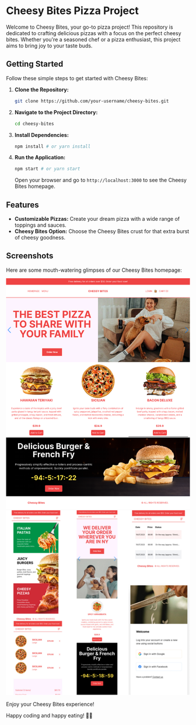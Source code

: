 # Cheesy Bites Pizza Project

Welcome to Cheesy Bites, your go-to pizza project! This repository is dedicated to crafting delicious pizzas with a focus on the perfect cheesy bites. Whether you're a seasoned chef or a pizza enthusiast, this project aims to bring joy to your taste buds.

## Getting Started

Follow these simple steps to get started with Cheesy Bites:

1. **Clone the Repository:**
   ```bash
   git clone https://github.com/your-username/cheesy-bites.git
   ```

2. **Navigate to the Project Directory:**
   ```bash
   cd cheesy-bites
   ```

3. **Install Dependencies:**
   ```bash
   npm install # or yarn install
   ```

4. **Run the Application:**
   ```bash
   npm start # or yarn start
   ```

   Open your browser and go to `http://localhost:3000` to see the Cheesy Bites homepage.

## Features

- **Customizable Pizzas:** Create your dream pizza with a wide range of toppings and sauces.
- **Cheesy Bites Option:** Choose the Cheesy Bites crust for that extra burst of cheesy goodness.

## Screenshots

Here are some mouth-watering glimpses of our Cheesy Bites homepage:

![Desktop](preview/desktop.png)
![Mobile](preview/mobile.jpg)


Enjoy your Cheesy Bites experience!

Happy coding and happy eating! 🍕🧀
